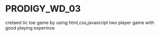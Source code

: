 # PRODIGY_WD_03
cretaed tic  toe game by using html,css,javascript two player game with good playing experince
